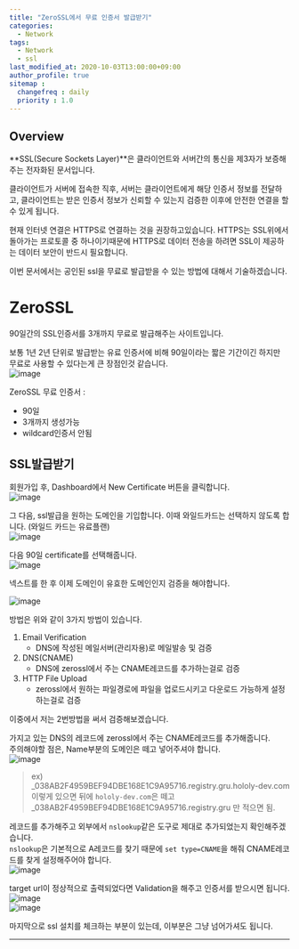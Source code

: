 ```yaml
---
title: "ZeroSSL에서 무료 인증서 발급받기"
categories: 
  - Network
tags:
  - Network
  - ssl
last_modified_at: 2020-10-03T13:00:00+09:00
author_profile: true
sitemap :
  changefreq : daily
  priority : 1.0
---
```


## Overview

**SSL(Secure Sockets Layer)**은 클라이언트와 서버간의 통신을 제3자가 보증해주는 전자화된 문서입니다.  

클라이언트가 서버에 접속한 직후, 서버는 클라이언트에게 해당 인증서 정보를 전달하고, 클라이언트는 받은 인증서 정보가 신뢰할 수 있는지 검증한 이후에 안전한 연결을 할 수 있게 됩니다.  

현재 인터넷 연결은 HTTPS로 연결하는 것을 권장하고있습니다. HTTPS는 SSL위에서 돌아가는 프로토콜 중 하나이기때문에 HTTPS로 데이터 전송을 하려면 SSL이 제공하는 데이터 보안이 반드시 필요합니다.  

이번 문서에서는 공인된 ssl을 무료로 발급받을 수 있는 방법에 대해서 기술하겠습니다.  

# ZeroSSL
90일간의 SSL인증서를 3개까지 무료로 발급해주는 사이트입니다.  

보통 1년 2년 단위로 발급받는 유료 인증서에 비해 90일이라는 짧은 기간이긴 하지만 무료로 사용할 수 있다는게 큰 장점인것 같습니다.  
![image](https://user-images.githubusercontent.com/15958325/94986271-5e49e100-0598-11eb-9d29-96d8ad7772e8.png)  

ZeroSSL 무료 인증서 :   
- 90일
- 3개까지 생성가능
- wildcard인증서 안됨

## SSL발급받기
회원가입 후, Dashboard에서 New Certificate 버튼을 클릭합니다.  
![image](https://user-images.githubusercontent.com/15958325/95009526-b860aa00-065d-11eb-8356-f924550e8a36.png)  

그 다음, ssl발급을 원하는 도메인을 기입합니다. 이때 와일드카드는 선택하지 않도록 합니다. (와일드 카드는 유료플랜)  
![image](https://user-images.githubusercontent.com/15958325/95009540-d6c6a580-065d-11eb-90d0-e2f2e65c6419.png)  


다음 90일 certificate를 선택해줍니다.  
![image](https://user-images.githubusercontent.com/15958325/95009344-4b98e000-065c-11eb-9c55-108c46b086b5.png)  

넥스트를 한 후 이제 도메인이 유효한 도메인인지 검증을 해야합니다.  

![image](https://user-images.githubusercontent.com/15958325/95009365-7c791500-065c-11eb-836c-467706a1c262.png)  

방법은 위와 같이 3가지 방법이 있습니다.  
1. Email Verification
    - DNS에 작성된 메일서버(관리자용)로 메일발송 및 검증
2. DNS(CNAME)
    - DNS에 zerossl에서 주는 CNAME레코드를 추가하는걸로 검증
3. HTTP File Upload
    - zerossl에서 원하는 파일경로에 파일을 업로드시키고 다운로드 가능하게 설정하는걸로 검증 

이중에서 저는 2번방법을 써서 검증해보겠습니다.  

가지고 있는 DNS의 레코드에 zerossl에서 주는 CNAME레코드를 추가해줍니다.  
주의해야할 점은, Name부분의 도메인은 떼고 넣어주셔야 합니다.  
![image](https://user-images.githubusercontent.com/15958325/95009660-c82cbe00-065e-11eb-8376-0f5cd1b23ab7.png)    

>ex)  
>_038AB2F4959BEF94DBE168E1C9A95716.registry.gru.hololy-dev.com 이렇게 있으면 뒤에 `hololy-dev.com`은 떼고  
>_038AB2F4959BEF94DBE168E1C9A95716.registry.gru 만 적으면 됨.  

레코드를 추가해주고 외부에서 `nslookup`같은 도구로 제대로 추가되었는지 확인해주겠습니다.  
`nslookup`은 기본적으로 A레코드를 찾기 때문에 `set type=CNAME`을 해줘 CNAME레코드를 찾게 설정해주어야 합니다.  
![image](https://user-images.githubusercontent.com/15958325/95010133-ed6efb80-0661-11eb-9f7c-3e7b35083117.png)  

target url이 정상적으로 출력되었다면 Validation을 해주고 인증서를 받으시면 됩니다.  
![image](https://user-images.githubusercontent.com/15958325/95010167-2018f400-0662-11eb-9938-3120c3ddcef8.png)  
![image](https://user-images.githubusercontent.com/15958325/95010170-21e2b780-0662-11eb-9396-1e27d06ffc66.png)  

마지막으로 ssl 설치를 체크하는 부분이 있는데, 이부분은 그냥 넘어가셔도 됩니다.  

----
